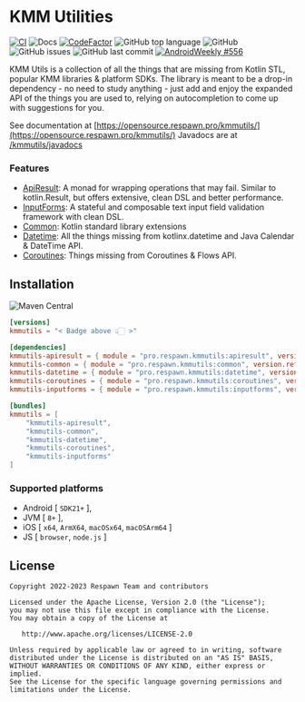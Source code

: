 # KMM Utilities

[![CI](https://github.com/respawn-app/kmmutils/actions/workflows/ci.yml/badge.svg?branch=master)](https://github.com/respawn-app/kmmutils/actions/workflows/ci.yml)
![Docs](https://img.shields.io/website?down_color=red&label=Docs&up_color=green&up_message=Online&url=http%3A%2F%2Fopensource.respawn.pro%2Fkmmutils%2F%23%2F)
[![CodeFactor](https://www.codefactor.io/repository/github/respawn-app/kmmutils/badge)](https://www.codefactor.io/repository/github/respawn-app/kmmutils)
![GitHub top language](https://img.shields.io/github/languages/top/respawn-app/kmmutils)
![GitHub](https://img.shields.io/github/license/respawn-app/kmmutils)
![GitHub issues](https://img.shields.io/github/issues/respawn-app/kmmutils)
![GitHub last commit](https://img.shields.io/github/last-commit/respawn-app/kmmutils)
[![AndroidWeekly #556](https://androidweekly.net/issues/issue-556/badge)](https://androidweekly.net/issues/issue-556/)

KMM Utils is a collection of all the things that are missing from Kotlin STL, popular KMM libraries & platform SDKs.
The library is meant to be a drop-in dependency - no need to study anything - just add and
enjoy the expanded API of the things you are used to, relying on autocompletion to come up with suggestions for you.

See documentation at [https://opensource.respawn.pro/kmmutils/](https://opensource.respawn.pro/kmmutils/)
Javadocs are at [/kmmutils/javadocs](https://opensource.respawn.pro/kmmutils/javadocs/)

### Features

* [ApiResult](https://opensource.respawn.pro/kmmutils/#/apiresult): A monad for wrapping operations that may
  fail. Similar to kotlin.Result, but offers extensive, clean DSL and better performance.
* [InputForms](https://opensource.respawn.pro/kmmutils/#/inputforms): A stateful and composable text input field
  validation framework with clean DSL.
* [Common](https://opensource.respawn.pro/kmmutils/#/common): Kotlin standard library extensions
* [Datetime](https://opensource.respawn.pro/kmmutils/#/datetime): All the things missing from kotlinx.datetime and Java
  Calendar & DateTime API.
* [Coroutines](https://opensource.respawn.pro/kmmutils/#/coroutines): Things missing from Coroutines & Flows API.

## Installation

![Maven Central](https://img.shields.io/maven-central/v/pro.respawn.kmmutils/apiresult?label=Maven%20Central)

```toml
[versions]
kmmutils = "< Badge above 👆🏻 >"

[dependencies]
kmmutils-apiresult = { module = "pro.respawn.kmmutils:apiresult", version.ref = "kmmutils" }
kmmutils-common = { module = "pro.respawn.kmmutils:common", version.ref = "kmmutils" }
kmmutils-datetime = { module = "pro.respawn.kmmutils:datetime", version.ref = "kmmutils" }
kmmutils-coroutines = { module = "pro.respawn.kmmutils:coroutines", version.ref = "kmmutils" }
kmmutils-inputforms = { module = "pro.respawn.kmmutils:inputforms", version.ref = "kmmutils" }

[bundles]
kmmutils = [
    "kmmutils-apiresult",
    "kmmutils-common",
    "kmmutils-datetime",
    "kmmutils-coroutines",
    "kmmutils-inputforms"
]
```

### Supported platforms

* Android [ `SDK21+` ],
* JVM [ `8+` ],
* iOS [ `x64`, `ArmX64`, `macOSx64`, `macOSArm64` ]
* JS [ `browser`, `node.js` ]

## License

```
Copyright 2022-2023 Respawn Team and contributors

Licensed under the Apache License, Version 2.0 (the "License");
you may not use this file except in compliance with the License.
You may obtain a copy of the License at

   http://www.apache.org/licenses/LICENSE-2.0

Unless required by applicable law or agreed to in writing, software
distributed under the License is distributed on an "AS IS" BASIS,
WITHOUT WARRANTIES OR CONDITIONS OF ANY KIND, either express or implied.
See the License for the specific language governing permissions and
limitations under the License.

```
